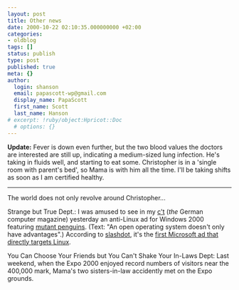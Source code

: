 ```yaml
---
layout: post
title: Other news
date: 2000-10-22 02:10:35.000000000 +02:00
categories:
- oldblog
tags: []
status: publish
type: post
published: true
meta: {}
author:
  login: shanson
  email: papascott-wp@gmail.com
  display_name: PapaScott
  first_name: Scott
  last_name: Hanson
# excerpt: !ruby/object:Hpricot::Doc
  # options: {}
---
```

<p><b>Update:</b> Fever is down even further, but the two blood values the doctors are interested are still up, indicating a medium-sized lung infection. He's taking in fluids well, and starting to eat some. Christopher is in a 'single room with parent's bed', so Mama is with him all the time. I'll be taking shifts as soon as I am certified healthy.</p>
<hr />
The world does not only revolve around Christopher...</p>
<p>Strange but True Dept.: I was amused to see in my <a href="http://www.ix.de/ct">c't</a> (<i>the</i> German computer magazine) yesterday an anti-Linux ad for Windows 2000 featuring <a href="http://www.koehntopp.de/kris/msad.jpg">mutant penguins</a>. (Text: "An open operating system doesn't only have advantages".) According to <a href="http://slashdot.org">slashdot</a>, it's the <a href="http://slashdot.org/articles/00/10/21/1644248.shtml">first Microsoft ad that directly targets Linux</a>.</p>
<p>You Can Choose Your Friends but You Can't Shake Your In-Laws Dept: Last weekend, when the Expo 2000 enjoyed record numbers of visitors near the 400,000 mark, Mama's two sisters-in-law accidently met on the Expo grounds.</p>
